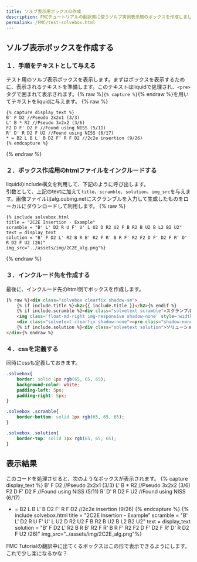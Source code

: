 ```yaml
---
title: ソルブ表示用ボックスの作成
description: FMCチュートリアルの翻訳用に使うソルブ実例表示用のボックスを作成しました。
permalink: /FMC/test-solvebox.html
---
```


## ソルブ表示ボックスを作成する
### １．手順をテキストとして与える
テスト用のソルブ表示ボックスを表示します。まずはボックスを表示するために、表示されるテキストを準備します。このテキストはliquidで処理され、`<pre>`タグで囲まれて表示されます。{% raw %}`{% capture %}`{% endraw %}を用いてテキストをliquidに与えます。
{% raw %}
```
{% capture display_text %}
B' F D2 //Pseudo 2x2x1 (3/3)
L' B * R2 //Pseudo 3x2x2 (3/6)
F2 D F' D2 F //Found using NISS (5/11)
R' D' R D2 F U2 //Found using NISS (6/17)
* = B2 L B L' B D2 F' R F D2 //2c2e insertion (9/26)
{% endcapture %}
```
{% endraw %}

### ２．ボックス作成用のhtmlファイルをインクルードする
liquidのinclude構文を利用して、下記のように呼び出します。  
引数として、上記のtextに加えて`title`、`scramble`、`solution`、`img_src`を与えます。画像ファイルはalg.cubing.netにスクランブルを入力して生成したものをローカルにダウンロードして利用します。
{% raw %}
```
{% include solvebox.html
title = "2C2E Insertion - Example"
scramble = "B' L' D2 R U F' U' L U2 D R2 U2 F B R2 B U2 B L2 B2 U2"
text = display_text
solution = "B' F D2 L' R2 B R B' R2 F R' B R F' R2 F2 D F' D2 F R' D' R D2 F U2 (26)"
img_src="../assets/img/2C2E_alg.png"%}
```
{% endraw %}

### ３．インクルード先を作成する
最後に、インクルード先のhtml側でボックスを作成します。
```html
{% raw %}<div class="solvebox clearfix shadow-sm">
    {% if include.title %}<h2>{{ include.title }}</h2>{% endif %}
    {% if include.scramble %}<div class="solvetext scramble">スクランブル: {{ include.scramble }}</div>{% endif %}
    <img class='float-md-right img-responsive shadow-none' style='width:150px;height:auto;padding:0;margin:15px 0 0 15px;' src='{{ include.img_src }}'>
    <div class="solvetext clearfix shadow-none"><pre class="shadow-none">{{ include.text }}</pre></div>
    {% if include.solution %}<div class="solvetext solution">ソリューション: {{ include.solution }}</div>{% endif %}
</div>{% endraw %}
```
### ４．cssを定義する
同時にcssも定義しておきます。
```css
.solvebox{
    border: solid 1px rgb(65, 65, 65);
    background-color: white;
    padding-left: 5px;
    padding-right: 5px;
}

.solvebox .scramble{
    border-bottom: solid 1px rgb(65, 65, 65);
}

.solvebox .solution{
    border-top: solid 1px rgb(65, 65, 65);
}
```


## 表示結果
このコードを処理させると、次のようなボックスが表示されます。
{% capture display_text %}
B' F D2 //Pseudo 2x2x1 (3/3)
L' B * R2 //Pseudo 3x2x2 (3/6)
F2 D F' D2 F //Found using NISS (5/11)
R' D' R D2 F U2 //Found using NISS (6/17)
* = B2 L B L' B D2 F' R F D2 //2c2e insertion (9/26)
{% endcapture %}
{% include solvebox.html
title = "2C2E Insertion - Example"
scramble = "B' L' D2 R U F' U' L U2 D R2 U2 F B R2 B U2 B L2 B2 U2"
text = display_text
solution = "B' F D2 L' R2 B R B' R2 F R' B R F' R2 F2 D F' D2 F R' D' R D2 F U2 (26)"
img_src="../assets/img/2C2E_alg.png"%}

FMC Tutorialの翻訳中に出てくるボックスはこの形で表示できるようにします。これで少し楽になるかな？
